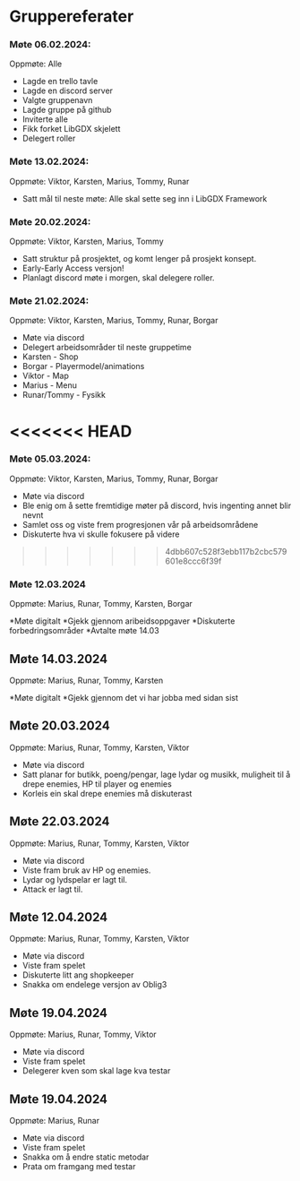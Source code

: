 # Gruppereferater

### Møte 06.02.2024:

Oppmøte: Alle

* Lagde en trello tavle
* Lagde en discord server
* Valgte gruppenavn
* Lagde gruppe på github
* Inviterte alle
* Fikk forket LibGDX skjelett
* Delegert roller


### Møte 13.02.2024:

Oppmøte: Viktor, Karsten, Marius, Tommy, Runar

* Satt mål til neste møte: Alle skal sette seg inn i LibGDX Framework

### Møte 20.02.2024:

Oppmøte: Viktor, Karsten, Marius, Tommy

* Satt struktur på prosjektet, og komt lenger på prosjekt konsept.
* Early-Early Access versjon!
* Planlagt discord møte i morgen, skal delegere roller.

### Møte 21.02.2024:

Oppmøte: Viktor, Karsten, Marius, Tommy, Runar, Borgar

* Møte via discord
* Delegert arbeidsområder til neste gruppetime
* Karsten - Shop
* Borgar - Playermodel/animations
* Viktor - Map
* Marius - Menu
* Runar/Tommy - Fysikk

<<<<<<< HEAD
=======
### Møte 05.03.2024:

Oppmøte: Viktor, Karsten, Marius, Tommy, Runar, Borgar

* Møte via discord
* Ble enig om å sette fremtidige møter på discord, hvis ingenting annet blir nevnt
* Samlet oss og viste frem progresjonen vår på arbeidsområdene
* Diskuterte hva vi skulle fokusere på videre
>>>>>>> 4dbb607c528f3ebb117b2cbc579601e8ccc6f39f


### Møte 12.03.2024

Oppmøte: Marius, Runar, Tommy, Karsten, Borgar

*Møte digitalt
*Gjekk gjennom aribeidsoppgaver
*Diskuterte forbedringsområder
*Avtalte møte 14.03

## Møte 14.03.2024

Oppmøte: Marius, Runar, Tommy, Karsten

*Møte digitalt
*Gjekk gjennom det vi har jobba med sidan sist

## Møte 20.03.2024

Oppmøte: Marius, Runar, Tommy, Karsten, Viktor

* Møte via discord
* Satt planar for butikk, poeng/pengar, lage lydar og musikk, muligheit til å drepe enemies, HP til player og enemies
* Korleis ein skal drepe enemies må diskuterast

## Møte 22.03.2024

Oppmøte: Marius, Runar, Tommy, Karsten, Viktor

* Møte via discord
* Viste fram bruk av HP og enemies.
* Lydar og lydspelar er lagt til.
* Attack er lagt til.

## Møte 12.04.2024 

Oppmøte: Marius, Runar, Tommy, Karsten, Viktor

* Møte via discord
* Viste fram spelet
* Diskuterte litt ang shopkeeper
* Snakka om endelege versjon av Oblig3

## Møte 19.04.2024

Oppmøte: Marius, Runar, Tommy, Viktor

* Møte via discord
* Viste fram spelet
* Delegerer kven som skal lage kva testar

## Møte 19.04.2024

Oppmøte: Marius, Runar

* Møte via discord
* Viste fram spelet
* Snakka om å endre static metodar
* Prata om framgang med testar
